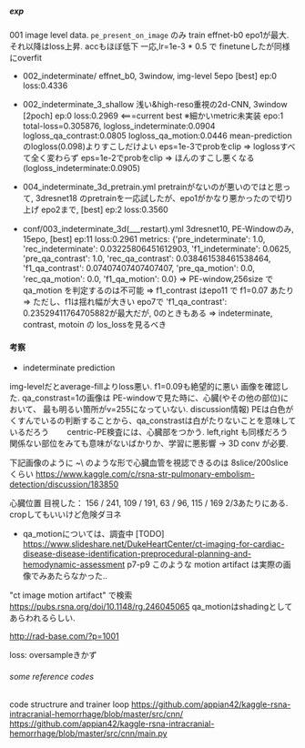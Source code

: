 ##### exp
001 
image level data. `pe_present_on_image` のみ train
effnet-b0 epo1が最大. それ以降はloss上昇. accもほぼ低下
一応,lr=1e-3 * 0.5 で finetuneしたが同様にoverfit

* 002_indeterminate/
effnet_b0, 3window, img-level
5epo [best] ep:0 loss:0.4336

* 002_indeterminate_3_shallow
浅い&high-reso重視の2d-CNN, 3window
[2poch] ep:0 loss:0.2969 <===current best
   ※細かいmetric未実装
    epo:1  total-loss=0.305876, logloss_indeterminate:0.0904  logloss_qa_contrast:0.0805  logloss_qa_motion:0.0446 
    mean-prediction のlogloss(0.098)よりすこしだけよい
      eps=1e-3でprobをclip => loglossすべて全く変わらず
      eps=1e-2でprobをclip => ほんのすこし悪くなる(logloss_indeterminate:0.0905)


* 004_indeterminate_3d_pretrain.yml
pretrainがないのが悪いのではと思って,
3dresnet18 のpretrainを一応試したが、epo1がかなり悪かったので切り上げ
epo2まで, [best] ep:2 loss:0.3560

- conf/003_indeterminate_3d(___restart).yml
3dresnet10, PE-Windowのみ,
15epo, [best] ep:11 loss:0.2961
metrics:
{'pre_indeterminate': 1.0, 'rec_indeterminate': 0.03225806451612903, 'f1_indeterminate': 0.0625, 'pre_qa_contrast': 1.0, 'rec_qa_contrast': 0.038461538461538464, 'f1_qa_contrast': 0.07407407407407407, 'pre_qa_motion': 0.0, 'rec_qa_motion': 0.0, 'f1_qa_motion': 0.0}
=> PE-window,256size で qa_motion を判定するのは不可能
=> f1_contrast はepo11 で f1=0.07 あたり
=> ただし、f1は揺れ幅が大きい 
   epo7で 'f1_qa_contrast': 0.23529411764705882が最大だが, 0のときもある
   => indeterminate, contrast, motoin の los_lossを見るべき

#### 考察
- indeterminate prediction

img-levelだとaverage-fillよりloss悪い. f1=0.09も絶望的に悪い
画像を確認した. 
qa_constrast=1の画像は PE-windowで見た時に、心臓(やその他の部位)において、
最も明るい箇所がv=255になっていない.
    discussion情報) PEは白色がくすんでいるの判断することから、qa_constrastは白がたりないことを意味しているだろう
　　centric-PE検査には、心臓部をつかう. left,right も同様だろう
関係ない部位をみても意味がないばかりか、学習に悪影響
-> 3D conv が必要.

下記画像のように ~\ のような形で心臓血管を視認できるのは 8slice/200slice くらい
https://www.kaggle.com/c/rsna-str-pulmonary-embolism-detection/discussion/183850

心臓位置
目視した： 156 / 241, 109 / 191, 63 / 96, 115 / 169
2/3あたりにある. cropしてもいいけど危険ダヨネ

- qa_motionについては、調査中 [TODO]
https://www.slideshare.net/DukeHeartCenter/ct-imaging-for-cardiac-disease-disease-identification-preprocedural-planning-and-hemodynamic-assessment p7-p9
このような motion artifact は実際の画像でみあたらなかった..

"ct image motion artifact" で検索
https://pubs.rsna.org/doi/10.1148/rg.246045065
qa_motionはshadingとしてあらわれるらしい.

http://rad-base.com/?p=1001

loss:
oversampleきかず


###### some reference codes
code structrure and trainer loop
https://github.com/appian42/kaggle-rsna-intracranial-hemorrhage/blob/master/src/cnn/
https://github.com/appian42/kaggle-rsna-intracranial-hemorrhage/blob/master/src/cnn/main.py


